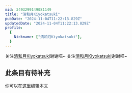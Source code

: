 ```yaml
---
mid: 3493299149081149
title: "清和月Kiyokatsuki"
pubDate: "2024-11-04T11:22:13.829Z"
updatedDate: "2024-11-04T11:22:13.829Z"
profile:
  {
    Nickname: ["清和月Kiyokatsuki"],
  }
---
```


关注[清和月Kiyokatsuki](https://space.bilibili.com/3493299149081149)谢谢喵~ 关注[清和月Kiyokatsuki](https://space.bilibili.com/3493299149081149)谢谢喵~

## 此条目有待补充
你可以在[这里](https://github.com/Yuhanawa/VTuber.ICU/edit/master/src/content/v/清和月Kiyokatsuki/index.md)编辑本文
